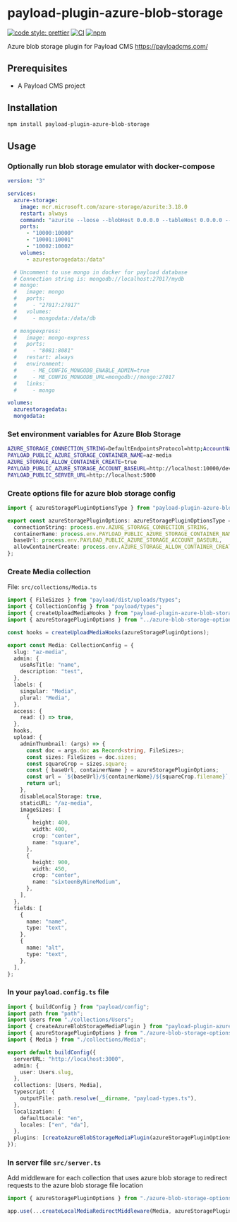 # payload-plugin-azure-blob-storage

[![code style: prettier](https://img.shields.io/badge/code_style-prettier-ff69b4.svg?style=rounded-square)](https://github.com/prettier/prettier)
[![CI](https://github.com/alexbechmann/payload-plugin-azure-blob-storage/actions/workflows/ci.yml/badge.svg?branch=main)](https://github.com/alexbechmann/payload-plugin-azure-blob-storage/actions/workflows/ci.yml)
[![npm](https://img.shields.io/npm/v/payload-plugin-azure-blob-storage.svg)](https://www.npmjs.com/package/payload-plugin-azure-blob-storage)

Azure blob storage plugin for Payload CMS <https://payloadcms.com/>

## Prerequisites

- A Payload CMS project

## Installation

```bash
npm install payload-plugin-azure-blob-storage
```

## Usage

### Optionally run blob storage emulator with docker-compose

```yaml
version: "3"

services:
  azure-storage:
    image: mcr.microsoft.com/azure-storage/azurite:3.18.0
    restart: always
    command: "azurite --loose --blobHost 0.0.0.0 --tableHost 0.0.0.0 --queueHost 0.0.0.0"
    ports:
      - "10000:10000"
      - "10001:10001"
      - "10002:10002"
    volumes:
      - azurestoragedata:/data"

  # Uncomment to use mongo in docker for payload database
  # Connection string is: mongodb://localhost:27017/mydb
  # mongo:
  #   image: mongo
  #   ports:
  #     - "27017:27017"
  #   volumes:
  #     - mongodata:/data/db

  # mongoexpress:
  #   image: mongo-express
  #   ports:
  #     - "8081:8081"
  #   restart: always
  #   environment:
  #     - ME_CONFIG_MONGODB_ENABLE_ADMIN=true
  #     - ME_CONFIG_MONGODB_URL=mongodb://mongo:27017
  #   links:
  #     - mongo

volumes:
  azurestoragedata:
  mongodata:
```

### Set environment variables for Azure Blob Storage

```bash
AZURE_STORAGE_CONNECTION_STRING=DefaultEndpointsProtocol=http;AccountName=devstoreaccount1;AccountKey=Eby8vdM02xNOcqFlqUwJPLlmEtlCDXJ1OUzFT50uSRZ6IFsuFq2UVErCz4I6tq/K1SZFPTOtr/KBHBeksoGMGw==;BlobEndpoint=http://azure-storage:10000/devstoreaccount1;QueueEndpoint=http://azure-storage:10001/devstoreaccount1;
PAYLOAD_PUBLIC_AZURE_STORAGE_CONTAINER_NAME=az-media
AZURE_STORAGE_ALLOW_CONTAINER_CREATE=true
PAYLOAD_PUBLIC_AZURE_STORAGE_ACCOUNT_BASEURL=http://localhost:10000/devstoreaccount1
PAYLOAD_PUBLIC_SERVER_URL=http://localhost:5000
```

### Create options file for azure blob storage config

```typescript
import { azureStoragePluginOptionsType } from "payload-plugin-azure-blob-storage";

export const azureStoragePluginOptions: azureStoragePluginOptionsType = {
  connectionString: process.env.AZURE_STORAGE_CONNECTION_STRING,
  containerName: process.env.PAYLOAD_PUBLIC_AZURE_STORAGE_CONTAINER_NAME,
  baseUrl: process.env.PAYLOAD_PUBLIC_AZURE_STORAGE_ACCOUNT_BASEURL,
  allowContainerCreate: process.env.AZURE_STORAGE_ALLOW_CONTAINER_CREATE === "true",
};
```

### Create Media collection

File: `src/collections/Media.ts`

```typescript
import { FileSizes } from "payload/dist/uploads/types";
import { CollectionConfig } from "payload/types";
import { createUploadMediaHooks } from "payload-plugin-azure-blob-storage";
import { azureStoragePluginOptions } from "../azure-blob-storage-options"; // path to your options file

const hooks = createUploadMediaHooks(azureStoragePluginOptions);

export const Media: CollectionConfig = {
  slug: "az-media",
  admin: {
    useAsTitle: "name",
    description: "test",
  },
  labels: {
    singular: "Media",
    plural: "Media",
  },
  access: {
    read: () => true,
  },
  hooks,
  upload: {
    adminThumbnail: (args) => {
      const doc = args.doc as Record<string, FileSizes>;
      const sizes: FileSizes = doc.sizes;
      const squareCrop = sizes.square;
      const { baseUrl, containerName } = azureStoragePluginOptions;
      const url = `${baseUrl}/${containerName}/${squareCrop.filename}`;
      return url;
    },
    disableLocalStorage: true,
    staticURL: "/az-media",
    imageSizes: [
      {
        height: 400,
        width: 400,
        crop: "center",
        name: "square",
      },
      {
        height: 900,
        width: 450,
        crop: "center",
        name: "sixteenByNineMedium",
      },
    ],
  },
  fields: [
    {
      name: "name",
      type: "text",
    },
    {
      name: "alt",
      type: "text",
    },
  ],
};
```

### In your `payload.config.ts` file

```ts
import { buildConfig } from "payload/config";
import path from "path";
import Users from "./collections/Users";
import { createAzureBlobStorageMediaPlugin } from "payload-plugin-azure-blob-storage";
import { azureStoragePluginOptions } from "./azure-blob-storage-options";
import { Media } from "./collections/Media";

export default buildConfig({
  serverURL: "http://localhost:3000",
  admin: {
    user: Users.slug,
  },
  collections: [Users, Media],
  typescript: {
    outputFile: path.resolve(__dirname, "payload-types.ts"),
  },
  localization: {
    defaultLocale: "en",
    locales: ["en", "da"],
  },
  plugins: [createAzureBlobStorageMediaPlugin(azureStoragePluginOptions)],
});
```

### In server file `src/server.ts`

Add middleware for each collection that uses azure blob storage to redirect requests to the azure blob storage file location

```ts
import { azureStoragePluginOptions } from "./azure-blob-storage-options";

app.use(...createLocalMediaRedirectMiddleware(Media, azureStoragePluginOptions));
```
